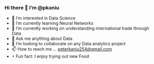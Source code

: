 ### Hi there 👋  I’m @pkaniu

- 👀 I’m interested in Data Science
- 🌱 I’m currently learning Neural Networks
- 🔭 I’m currently working on understanding international trade through Data
- 💬 Ask me anything about Data
- 💞️ I’m looking to collaborate on any Data analytics project
- 📫 How to reach me ... peterkaniu254@gmail.com
- ⚡ Fun fact: I enjoy trying out new Food
